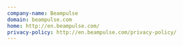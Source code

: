 ```yaml
---
company-name: Beampulse
domain: beampulse.com
home: http://en.beampulse.com/
privacy-policy: http://en.beampulse.com/privacy-policy/
---
```




